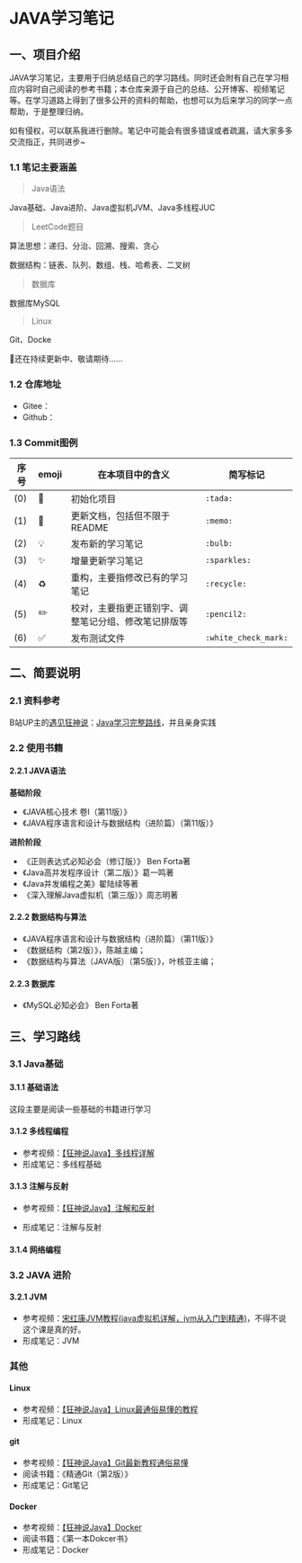 # JAVA学习笔记

## 一、项目介绍

JAVA学习笔记，主要用于归纳总结自己的学习路线。同时还会附有自己在学习相应内容时自己阅读的参考书籍；本仓库来源于自己的总结、公开博客、视频笔记等。在学习道路上得到了很多公开的资料的帮助，也想可以为后来学习的同学一点帮助，于是整理归纳。

如有侵权，可以联系我进行删除。笔记中可能会有很多错误或者疏漏，请大家多多交流指正，共同进步~

### 1.1 笔记主要涵盖

> Java语法

Java基础、Java进阶、Java虚拟机JVM、Java多线程JUC

> LeetCode题目

算法思想：递归、分治、回溯、搜索、贪心

数据结构：链表、队列、数组、栈、哈希表、二叉树

> 数据库

数据库MySQL

> Linux

Git、Docke

:tada:还在持续更新中、敬请期待……

### 1.2  仓库地址

- Gitee：
- Github：

### 1.3 Commit图例

| 序号 | emoji              | 在本项目中的含义                                     | 简写标记             |
| ---- | ------------------ | ---------------------------------------------------- | -------------------- |
| (0)  | :tada:             | 初始化项目                                           | `:tada:`             |
| (1)  | :memo:             | 更新文档，包括但不限于README                         | `:memo:`             |
| (2)  | :bulb:             | 发布新的学习笔记                                     | `:bulb:`             |
| (3)  | :sparkles:         | 增量更新学习笔记                                     | `:sparkles:`         |
| (4)  | :recycle:          | 重构，主要指修改已有的学习笔记                       | `:recycle:`          |
| (5)  | :pencil2:          | 校对，主要指更正错别字、调整笔记分组、修改笔记排版等 | `:pencil2:`          |
| (6)  | :white_check_mark: | 发布测试文件                                         | `:white_check_mark:` |

## 二、简要说明

### 2.1 资料参考

B站UP主的[遇见狂神说](https://space.bilibili.com/95256449)：[Java学习完整路线](https://www.bilibili.com/read/cv5702420)，并且亲身实践

### 2.2 使用书籍

#### 2.2.1 JAVA语法

**基础阶段**

- 《JAVA核心技术 卷Ⅰ（第11版）》
- 《JAVA程序语言和设计与数据结构（进阶篇）（第11版）》

**进阶阶段**

- 《正则表达式必知必会（修订版）》 Ben Forta著
- 《Java高并发程序设计（第二版）》葛一鸣著
- 《Java并发编程之美》翟陆续等著
- 《深入理解Java虚拟机（第三版）》周志明著

#### 2.2.2  数据结构与算法

- 《JAVA程序语言和设计与数据结构（进阶篇）（第11版）》
- 《数据结构（第2版）》，陈越主编；
- 《数据结构与算法（JAVA版）（第5版）》，叶核亚主编；

#### 2.2.3 数据库

- 《MySQL必知必会》 Ben Forta著

## 三、学习路线

### 3.1 Java基础

#### 3.1.1 基础语法

这段主要是阅读一些基础的书籍进行学习

#### 3.1.2 多线程编程

- 参考视频：[【狂神说Java】多线程详解](https://www.bilibili.com/video/BV1V4411p7EF)
- 形成笔记：多线程基础

#### 3.1.3 注解与反射

- 参考视频：[【狂神说Java】注解和反射](https://www.bilibili.com/video/BV1p4411P7V3)

- 形成笔记：注解与反射

#### 3.1.4 网络编程

### 3.2 JAVA 进阶

#### 3.2.1 JVM

- 参考视频：[宋红康JVM教程(java虚拟机详解，jvm从入门到精通)](https://www.bilibili.com/video/BV1PJ411n7xZ?p=1)，不得不说这个课是真的好。
- 形成笔记：JVM

### 其他

#### Linux

- 参考视频：[【狂神说Java】Linux最通俗易懂的教程](https://www.bilibili.com/video/BV187411y7hF)
- 形成笔记：Linux

#### git

- 参考视频：[【狂神说Java】Git最新教程通俗易懂](https://www.bilibili.com/video/BV1FE411P7B3)
- 阅读书籍：《精通Git（第2版）》
- 形成笔记：Git笔记

#### Docker

- 参考视频：[【狂神说Java】Docker](https://www.bilibili.com/video/BV1og4y1q7M4)
- 阅读书籍：《第一本Dokcer书》
- 形成笔记：Docker